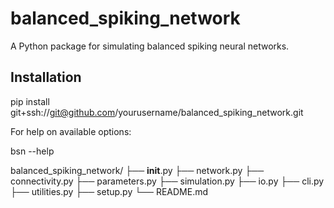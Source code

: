 # balanced_spiking_network

A Python package for simulating balanced spiking neural networks.

## Installation


pip install git+ssh://git@github.com/yourusername/balanced_spiking_network.git


For help on available options:

bsn --help



balanced_spiking_network/
├── __init__.py
├── network.py
├── connectivity.py
├── parameters.py
├── simulation.py
├── io.py
├── cli.py
├── utilities.py
├── setup.py
└── README.md